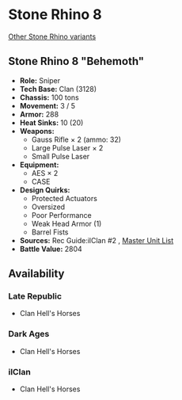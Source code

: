 # Stone Rhino 8 

[Other Stone Rhino variants](../stone_rhino.md) 

## Stone Rhino 8 "Behemoth" 

- **Role:** Sniper 
- **Tech Base:** Clan (3128) 
- **Chassis:** 100 tons 
- **Movement:** 3 / 5 
- **Armor:** 288 
- **Heat Sinks:** 10 (20) 
- **Weapons:** 
  - Gauss Rifle × 2 (ammo: 32) 
  - Large Pulse Laser × 2 
  - Small Pulse Laser 
- **Equipment:** 
  - AES × 2 
  - CASE 
- **Design Quirks:** 
  - Protected Actuators 
  - Oversized 
  - Poor Performance 
  - Weak Head Armor (1) 
  - Barrel Fists 
- **Sources:** Rec Guide:ilClan #2 , [Master Unit List](http://masterunitlist.info/Unit/Details/7449) 
- **Battle Value:** 2804 

## Availability 

### Late Republic 

- Clan Hell's Horses 

### Dark Ages 

- Clan Hell's Horses 

### ilClan 

- Clan Hell's Horses 

